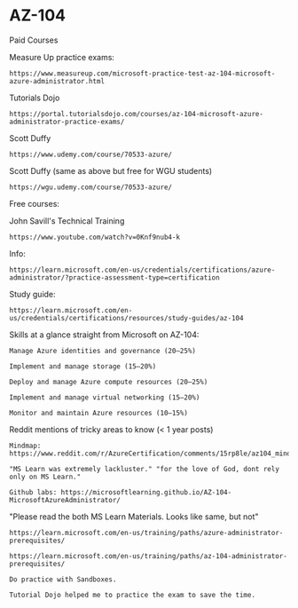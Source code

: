 # AZ-104

Paid Courses

Measure Up practice exams:

    https://www.measureup.com/microsoft-practice-test-az-104-microsoft-azure-administrator.html

Tutorials Dojo

    https://portal.tutorialsdojo.com/courses/az-104-microsoft-azure-administrator-practice-exams/

Scott Duffy

    https://www.udemy.com/course/70533-azure/

Scott Duffy (same as above but free for WGU students)

    https://wgu.udemy.com/course/70533-azure/

Free courses:

John Savill's Technical Training

    https://www.youtube.com/watch?v=0Knf9nub4-k

Info:

    https://learn.microsoft.com/en-us/credentials/certifications/azure-administrator/?practice-assessment-type=certification

Study guide:

    https://learn.microsoft.com/en-us/credentials/certifications/resources/study-guides/az-104

Skills at a glance straight from Microsoft on AZ-104:

    Manage Azure identities and governance (20–25%)

    Implement and manage storage (15–20%)

    Deploy and manage Azure compute resources (20–25%)

    Implement and manage virtual networking (15–20%)

    Monitor and maintain Azure resources (10–15%)

Reddit mentions of tricky areas to know (< 1 year posts)

    Mindmap: https://www.reddit.com/r/AzureCertification/comments/15rp8le/az104_mindmap/

    "MS Learn was extremely lackluster." "for the love of God, dont rely only on MS Learn."
    
    Github labs: https://microsoftlearning.github.io/AZ-104-MicrosoftAzureAdministrator/

"Please read the both MS Learn Materials. Looks like same, but not"

    https://learn.microsoft.com/en-us/training/paths/azure-administrator-prerequisites/
    
    https://learn.microsoft.com/en-us/training/paths/az-104-administrator-prerequisites/
    
    Do practice with Sandboxes.
    
    Tutorial Dojo helped me to practice the exam to save the time.

    
    
